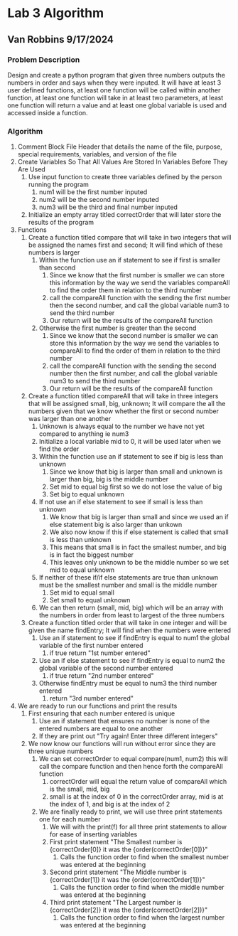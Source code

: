 # Lab 3 Algorithm

## Van Robbins 9/17/2024

### Problem Description

Design and create a python program that given three numbers outputs the numbers in order and says when they were inputed.  It will have at least 3 user defined functions, at least one function will be called within another function, at least one function will take in at least two parameters, at least one function will return a value and at least one global variable is used and accessed inside a function.

### Algorithm

1. Comment Block File Header that details the name of the file, purpose, special requirements, variables, and version of the file
2. Create Variables So That All Values Are Stored In Variables Before They Are Used
   1. Use input function to create three variables defined by the person running the program
      1. num1 will be the first number inputed
      2. num2 will be the second number inputed
      3. num3 will be the third and final number inputed
   2. Initialize an empty array titled correctOrder that will later store the results of the program
3. Functions
   1. Create a function titled compare that will take in two integers that will be assigned the names first and second; It will find which of these numbers is larger
      1. Within the function use an if statement to see if first is smaller than second
         1. Since we know that the first number is smaller we can store this information by the way we send the variables compareAll to find the order them in relation to the third number
         2. call the compareAll function with the sending the first number then the second number, and call the global variable num3 to send the third number
         3. Our return will be the results of the compareAll function
      2. Otherwise the first number is greater than the second
         1. Since we know that the second number is smaller we can store this information by the way we send the variables to compareAll to find the order of them in relation to the third number
         2. call the compareAll function with the sending the second number then the first number, and call the global variable num3 to send the third number
         3. Our return will be the results of the compareAll function
   2. Create a function titled compareAll that will take in three integers that will be assigned small, big, unknown; It will compare the all the numbers given that we know whether the first or second number was larger than one another
      1. Unknown is always equal to the number we have not yet compared to anything ie num3
      2. Initialize a local variable mid to 0, it will be used later when we find the order
      3. Within the function use an if statement to see if big is less than unknown
         1. Since we know that big is larger than small and unknown is larger than big, big is the middle number
         2. Set mid to equal big first so we do not lose the value of big
         3. Set big to equal unknown
      4. If not use an if else statement to see if small is less than unknown
         1. We know that big is larger than small and since we used an if else statement big is also larger than unkown
         2. We also now know if this if else statement is called that small is less than unknown
         3. This means that small is in fact the smallest number, and big is in fact the biggest number
         4. This leaves only unknown to be the middle number so we set mid to equal unknown
      5. If neither of these if/if else statements are true than unknown must be the smallest number and small is the middle number
         1. Set mid to equal small
         2. Set small to equal unknown
      6. We can then return (small, mid, big) which will be an array with the numbers in order from least to largest of the three numbers
   3. Create a function titled order that will take in one integer and will be given the name findEntry; It will find when the numbers were entered
      1. Use an if statement to see if findEntry is equal to num1 the global variable of the first number entered
         1. if true return "1st number entered"
      2. Use an if else statement to see if findEntry is equal to num2 the global variable of the second number entered
         1. if true return "2nd number entered"
      3. Otherwise findEntry must be equal to num3 the third number entered
         1. return "3rd number entered"
4. We are ready to run our functions and print the results
   1. First ensuring that each number entered is unique
      1. Use an if statement that ensures no number is none of the entered numbers are equal to one another
      2. If they are print out "Try again! Enter three different integers"
   2. We now know our functions will run without error since they are three unique numbers
      1. We can set correctOrder to equal compare(num1, num2) this will call the compare function and then hence forth the compareAll function
         1. correctOrder will equal the return value of compareAll which is the small, mid, big
         2. small is at the index of 0 in the correctOrder array, mid is at the index of 1, and big is at the index of 2
      2. We are finally ready to print, we will use three print statements one for each number
         1. We will with the print(f) for all three print statements to allow for ease of inserting variables
         2. First print statement "The Smallest number is {correctOrder[0]} it was the {order(correctOrder[0])}"
            1. Calls the function order to find when the smallest number was entered at the beginning
         3. Second print statement "The Middle number is {correctOrder[1]} it was the {order(correctOrder[1])}"
            1. Calls the function order to find when the middle number was entered at the beginning
         4. Third print statement "The Largest number is {correctOrder[2]} it was the {order(correctOrder[2])}"
            1. Calls the function order to find when the largest number was entered at the beginning
